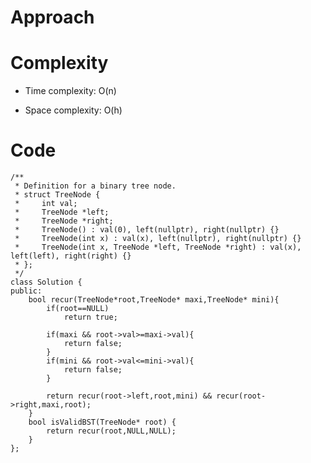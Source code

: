 # Approach
<!-- Describe your approach to solving the problem. -->

# Complexity
- Time complexity: O(n)
<!-- Add your time complexity here, e.g. $$O(n)$$ -->

- Space complexity: O(h)
<!-- Add your space complexity here, e.g. $$O(n)$$ -->

# Code
```
/**
 * Definition for a binary tree node.
 * struct TreeNode {
 *     int val;
 *     TreeNode *left;
 *     TreeNode *right;
 *     TreeNode() : val(0), left(nullptr), right(nullptr) {}
 *     TreeNode(int x) : val(x), left(nullptr), right(nullptr) {}
 *     TreeNode(int x, TreeNode *left, TreeNode *right) : val(x), left(left), right(right) {}
 * };
 */
class Solution {
public:
    bool recur(TreeNode*root,TreeNode* maxi,TreeNode* mini){
        if(root==NULL)
            return true;
        
        if(maxi && root->val>=maxi->val){
            return false;
        }
        if(mini && root->val<=mini->val){
            return false;
        }
        
        return recur(root->left,root,mini) && recur(root->right,maxi,root);
    }
    bool isValidBST(TreeNode* root) {
        return recur(root,NULL,NULL);
    }
};
```
